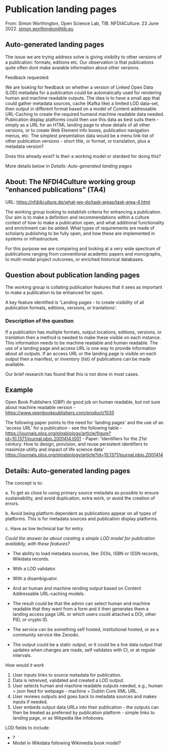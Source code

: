 # Publication landing pages

From: Simon Worthington, Open Science Lab, TIB. NFDI4Culture. 23 June 2022. simon.worthington@tib.eu

## Auto-generated landing pages

The issue we are trying address solve is giving visibilty to other versions of a publication: formats, editions etc. Our observation is that publications quite often dont make avaiable information about other versions.

Feedback requested: 

We are looking for feedback on whether a version of Linked Open Data (LOD) metadata for a publication could be automatically used for rendering human and machine readable outputs. The idea is to have a small app that could gather metadata sources, cache (Kafka like) a limited LOD data-set, then output in different format based on a model of Content addressable URL-Caching to create the required humand machine readable data needed. Publication display platforms could then use this data as best suits them - simply as a URL for an HTML landing page to show details of all other versions, or to create Web Element info boxes, publication navigation menus, etc. The simplest presentation data would be a menu link-list of other publication versions - short title, or format, or translation, plus a metadata version?

Does this already exist? Is their a working model or stardard for doing this?

More details below in *Details: Auto-generated landing pages*

## About: The NFDI4Culture working group “enhanced publications” (TA4) 

URL: https://nfdi4culture.de/what-we-do/task-areas/task-area-4.html

The working group looking to establish criteria for enhancing a publication. Our aim is to make a definition and recommendations within a culture context of how to make a publication open, and what additional functionality and enrichment can be added. What types of requirements are made of scholarly publishing to be fully open, and how these are implemented in systems or infrastructure.

For this purpose we are comparing and looking at a very wide spectrum of publications ranging from conventional academic papers and monographs, to multi-modal project outcomes, or enriched historical databases.

## Question about publication landing pages

The working group is collating publication features that it sees as important to make a publication to be enhanced for open.

A key feature identified is 'Landing pages - to create visibility of all publication formats, editions, versions, or tranlations'.

### Description of the question

If a publication has multiple formats, output locations, editions, versions, or tranlation then a method is needed to make these visible on each instance. This information needs to be machine readable and human readable. The use of a landing page and access URL is one way to provide information about all outputs. If an access URL or the landing page is visible on each output then a manifest, or inventory (list) of publications can be made available. 

Our brief research has found that this is not done in most cases.

## Example

Open Book Publishers (OBP) do good job on human readable, but not sure about machine readable version - https://www.openbookpublishers.com/product/1535

The following paper points to the need for 'landing pages' and the use of an 'access URL' for a publication - see the following table - https://journals.plos.org/plosbiology/article/figure?id=10.1371/journal.pbio.2001414.t001 - Paper: 'Identifiers for the 21st century: How to design, provision, and reuse persistent identifiers to maximize utility and impact of life science data' https://journals.plos.org/plosbiology/article?id=10.1371/journal.pbio.2001414 

## Details: Auto-generated landing pages

The concept is to: 

a. To get as close to using primary source metadata as possible to ensure sustainability, and avoid duplication, extra work, or avoid the creation of errors.

b. Avoid being platform dependent as publications appear on all types of platforms. This is for metadata sources and publication display platforms.

c. Have as low technical bar for entry.

*Could the answer be about creating a simple LOD model for publication availabily, with these features?*

  - The ability to load metadata sources, like: DOIs, ISBN or ISSN records, Wikidata records.

  - With a LOD validator.

  - With a disambiguator.

  - And an human and machine rending output based on Content Addressable URL-caching models.

  - The result could be that the admin can select human and machine readable that they want from a form and it then generates them a landing access page URL or which users could attached a DOI, other PID, or crypto ID.

  - The service can be something self hosted, institutional hosted, or as a community service like Zenodo.

  - The output could be a static output, or it could be a live data output that updates when changes are made, self validates with CI, or at regular intervals.

*How would it work*

1. User inputs links to source metadata for publication.
2. Data is retreived, validated and created a LOD output.
3. User selects human and machine readable outputs needed, e.g., human = json feed for webpage - machine = Dublin Core XML URL.
4. User reviews outputs and goes back to metadata sources and makes inputs if needed.
5. User embeds output data URLs into their publication - the outputs can then be treated as preferred by publication platform - simple links to landing page, or as Wikpedia like infoboxes.

LOD fields to include:

   - ?
   - Model in Wikidata following Wikimedia book model?







